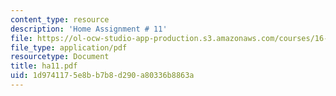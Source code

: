 ```yaml
---
content_type: resource
description: 'Home Assignment # 11'
file: https://ol-ocw-studio-app-production.s3.amazonaws.com/courses/16-20-structural-mechanics-fall-2002/1d9741175e8bb7b8d290a80336b8863a_ha11.pdf
file_type: application/pdf
resourcetype: Document
title: ha11.pdf
uid: 1d974117-5e8b-b7b8-d290-a80336b8863a
---
```

